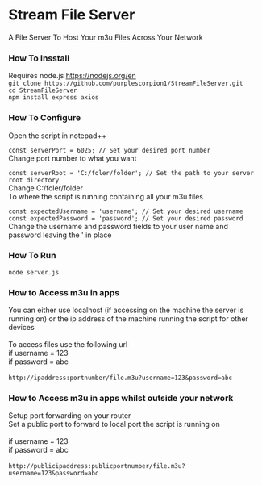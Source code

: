 # Stream File Server
A File Server To Host Your m3u Files Across Your Network

### How To Insstall
Requires node.js https://nodejs.org/en <br>
``` git clone https://github.com/purplescorpion1/StreamFileServer.git ``` <br>
``` cd StreamFileServer ``` <br>
``` npm install express axios ``` <br>

### How To Configure
Open the script in notepad++ 

``` const serverPort = 6025; // Set your desired port number ``` <br>
Change port number to what you want

``` const serverRoot = 'C:/foler/folder'; // Set the path to your server root directory ``` <br>
Change C:/foler/folder <br>
To where the script is running containing all your m3u files

``` const expectedUsername = 'username'; // Set your desired username ``` <br>
``` const expectedPassword = 'password'; // Set your desired password ``` <br>
Change the username and password fields to your user name and password leaving the ' in place

### How To Run
``` node server.js ```

### How to Access m3u in apps
You can either use localhost (if accessing on the machine the server is running on) or the ip address of the machine running the script for other devices <br>
<br>
To access files use the following url <br>
if username = 123 <br>
if password = abc <br>
<br>
``` http://ipaddress:portnumber/file.m3u?username=123&password=abc ```

### How to Access m3u in apps whilst outside your network
Setup port forwarding on your router <br>
Set a public port to forward to local port the script is running on <br>
<br>
if username = 123 <br>
if password = abc <br>
<br>
``` http://publicipaddress:publicportnumber/file.m3u?username=123&password=abc ```


